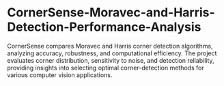 # CornerSense-Moravec-and-Harris-Detection-Performance-Analysis
CornerSense compares Moravec and Harris corner detection algorithms, analyzing accuracy, robustness, and computational efficiency. The project evaluates corner distribution, sensitivity to noise, and detection reliability, providing insights into selecting optimal corner-detection methods for various computer vision applications.

